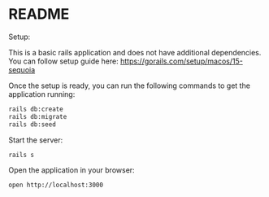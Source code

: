 # README

Setup:

This is a basic rails application and does not have additional dependencies.
You can follow setup guide here: https://gorails.com/setup/macos/15-sequoia

Once the setup is ready, you can run the following commands to get the application running:

```bash
rails db:create
rails db:migrate
rails db:seed
```

Start the server:
```bash
rails s
```

Open the application in your browser:
```bash
open http://localhost:3000
```



